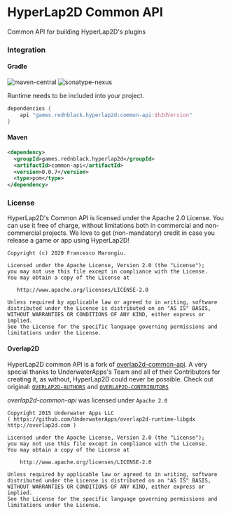 # HyperLap2D Common API

Common API for building HyperLap2D's plugins

### Integration

#### Gradle
![maven-central](https://img.shields.io/maven-central/v/games.rednblack.hyperlap2d/common-api?color=blue&label=release)
![sonatype-nexus](https://img.shields.io/nexus/s/games.rednblack.hyperlap2d/common-api?label=snapshot&server=https%3A%2F%2Foss.sonatype.org)

Runtime needs to be included into your project.
```groovy
dependencies {
    api "games.rednblack.hyperlap2d:common-api:$h2dVersion"
}
```

#### Maven
```xml
<dependency>
  <groupId>games.rednblack.hyperlap2d</groupId>
  <artifactId>common-api</artifactId>
  <version>0.0.7</version>
  <type>pom</type>
</dependency>
```

### License
HyperLap2D's Common API is licensed under the Apache 2.0 License. You can use it free of charge, without limitations both in commercial and non-commercial projects. We love to get (non-mandatory) credit in case you release a game or app using HyperLap2D!

```
Copyright (c) 2020 Francesco Marongiu.

Licensed under the Apache License, Version 2.0 (the "License");
you may not use this file except in compliance with the License.
You may obtain a copy of the License at

   http://www.apache.org/licenses/LICENSE-2.0

Unless required by applicable law or agreed to in writing, software
distributed under the License is distributed on an "AS IS" BASIS,
WITHOUT WARRANTIES OR CONDITIONS OF ANY KIND, either express or implied.
See the License for the specific language governing permissions and
limitations under the License.
```

#### Overlap2D

HyperLap2D common API is a fork of [overlap2d-common-api](https://github.com/UnderwaterApps/overlap2d/tree/master/overlap2d-common-api). A very special thanks to UnderwaterApps's Team and all of their Contributors for creating it, as without, HyperLap2D could never be possible.
Check out original: [`OVERLAP2D-AUTHORS`](https://github.com/rednblackgames/HyperLap2D/blob/master/OVERLAP2D-AUTHORS) and [`OVERLAP2D-CONTRIBUTORS`](https://github.com/rednblackgames/HyperLap2D/blob/master/OVERLAP2D-CONTRIBUTORS)

_overlap2d-common-api_ was licensed under `Apache 2.0`
```
Copyright 2015 Underwater Apps LLC
( https://github.com/UnderwaterApps/overlap2d-runtime-libgdx  http://overlap2d.com )

Licensed under the Apache License, Version 2.0 (the "License");
you may not use this file except in compliance with the License.
You may obtain a copy of the License at

    http://www.apache.org/licenses/LICENSE-2.0

Unless required by applicable law or agreed to in writing, software
distributed under the License is distributed on an "AS IS" BASIS,
WITHOUT WARRANTIES OR CONDITIONS OF ANY KIND, either express or implied.
See the License for the specific language governing permissions and
limitations under the License.
```